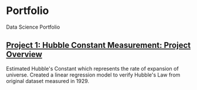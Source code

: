 # Portfolio
Data Science Portfolio

## [Project 1: Hubble Constant Measurement: Project Overview](https://github.com/PetrSmilek/Machine-Learning-Projects)

Estimated Hubble's Constant which represents the rate of expansion of universe. Created a linear regression model to verify Hubble's Law from original dataset measured in 1929.
